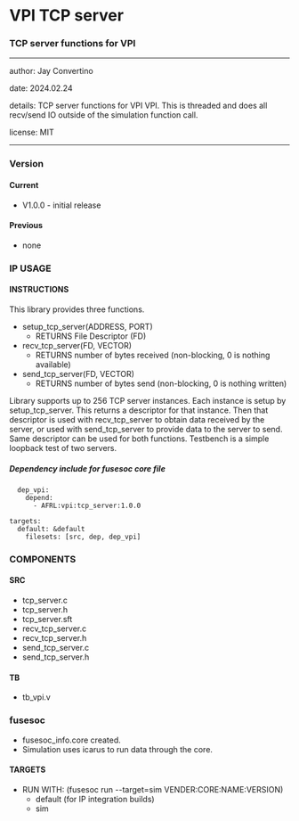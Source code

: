 # VPI TCP server
### TCP server functions for VPI
---

   author: Jay Convertino   
   
   date: 2024.02.24
   
   details: TCP server functions for VPI VPI. This is threaded and does all recv/send IO outside of the simulation function call.
   
   license: MIT   
   
---

### Version
#### Current
  - V1.0.0 - initial release

#### Previous
  - none

### IP USAGE
#### INSTRUCTIONS

This library provides three functions.
* setup_tcp_server(ADDRESS, PORT)
  * RETURNS File Descriptor (FD)
* recv_tcp_server(FD, VECTOR)
  * RETURNS number of bytes received (non-blocking, 0 is nothing available)
* send_tcp_server(FD, VECTOR)
  * RETURNS number of bytes send (non-blocking, 0 is nothing written)

Library supports up to 256 TCP server instances. Each instance is setup by
setup_tcp_server. This returns a descriptor for that instance. Then that descriptor
is used with recv_tcp_server to obtain data received by the server, or used with
send_tcp_server to provide data to the server to send. Same descriptor can be used
for both functions. Testbench is a simple loopback test of two servers.

##### Dependency include for fusesoc core file
``` 
  dep_vpi:
    depend:
      - AFRL:vpi:tcp_server:1.0.0
      
targets:
  default: &default
    filesets: [src, dep, dep_vpi]
```

### COMPONENTS
#### SRC

* tcp_server.c
* tcp_server.h
* tcp_server.sft
* recv_tcp_server.c
* recv_tcp_server.h
* send_tcp_server.c
* send_tcp_server.h
  
#### TB

* tb_vpi.v

### fusesoc

* fusesoc_info.core created.
* Simulation uses icarus to run data through the core.

#### TARGETS

* RUN WITH: (fusesoc run --target=sim VENDER:CORE:NAME:VERSION)
  - default (for IP integration builds)
  - sim
